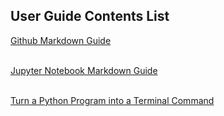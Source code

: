 ## User Guide Contents List
[Github Markdown Guide](https://github.com/Archie722/My_User_Guides/blob/master/Github_Markdown_Cheetsheet.md)<br/><br/>

[Jupyter Notebook Markdown Guide](https://github.com/Archie722/My_User_Guides/blob/master/Jupyter_Notebook_Markdown.md)<br/><br/>

[Turn a Python Program into a Terminal Command](https://github.com/Archie722/My_User_Guides/blob/master/Python_To_Terminal_Command.md)<br/><br/>

